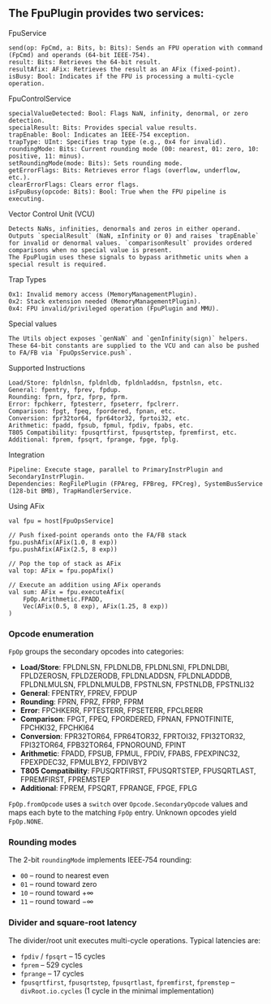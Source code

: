 ## The FpuPlugin provides two services:
FpuService

    send(op: FpCmd, a: Bits, b: Bits): Sends an FPU operation with command (FpCmd) and operands (64-bit IEEE-754).
    result: Bits: Retrieves the 64-bit result.
    resultAfix: AFix: Retrieves the result as an AFix (fixed-point).
    isBusy: Bool: Indicates if the FPU is processing a multi-cycle operation.

FpuControlService

    specialValueDetected: Bool: Flags NaN, infinity, denormal, or zero detection.
    specialResult: Bits: Provides special value results.
    trapEnable: Bool: Indicates an IEEE-754 exception.
    trapType: UInt: Specifies trap type (e.g., 0x4 for invalid).
    roundingMode: Bits: Current rounding mode (00: nearest, 01: zero, 10: positive, 11: minus).
    setRoundingMode(mode: Bits): Sets rounding mode.
    getErrorFlags: Bits: Retrieves error flags (overflow, underflow, etc.).
    clearErrorFlags: Clears error flags.
    isFpuBusy(opcode: Bits): Bool: True when the FPU pipeline is executing.

Vector Control Unit (VCU)

    Detects NaNs, infinities, denormals and zeros in either operand.
    Outputs `specialResult` (NaN, ±Infinity or 0) and raises `trapEnable`
    for invalid or denormal values. `comparisonResult` provides ordered
    comparisons when no special value is present.
    The FpuPlugin uses these signals to bypass arithmetic units when a
    special result is required.

Trap Types

    0x1: Invalid memory access (MemoryManagementPlugin).
    0x2: Stack extension needed (MemoryManagementPlugin).
    0x4: FPU invalid/privileged operation (FpuPlugin and MMU).

Special values

    The Utils object exposes `genNaN` and `genInfinity(sign)` helpers.
    These 64-bit constants are supplied to the VCU and can also be pushed
    to FA/FB via `FpuOpsService.push`.

Supported Instructions

    Load/Store: fpldnlsn, fpldnldb, fpldnladdsn, fpstnlsn, etc.
    General: fpentry, fprev, fpdup.
    Rounding: fprn, fprz, fprp, fprm.
    Error: fpchkerr, fptesterr, fpseterr, fpclrerr.
    Comparison: fpgt, fpeq, fpordered, fpnan, etc.
    Conversion: fpr32tor64, fpr64tor32, fprtoi32, etc.
    Arithmetic: fpadd, fpsub, fpmul, fpdiv, fpabs, etc.
    T805 Compatibility: fpusqrtfirst, fpusqrtstep, fpremfirst, etc.
    Additional: fprem, fpsqrt, fprange, fpge, fplg.

Integration

    Pipeline: Execute stage, parallel to PrimaryInstrPlugin and SecondaryInstrPlugin.
    Dependencies: RegFilePlugin (FPAreg, FPBreg, FPCreg), SystemBusService (128-bit BMB), TrapHandlerService.

Using AFix

    val fpu = host[FpuOpsService]

    // Push fixed-point operands onto the FA/FB stack
    fpu.pushAfix(AFix(1.0, 8 exp))
    fpu.pushAfix(AFix(2.5, 8 exp))

    // Pop the top of stack as AFix
    val top: AFix = fpu.popAfix()

    // Execute an addition using AFix operands
    val sum: AFix = fpu.executeAfix(
        FpOp.Arithmetic.FPADD,
        Vec(AFix(0.5, 8 exp), AFix(1.25, 8 exp))
    )

### Opcode enumeration

`FpOp` groups the secondary opcodes into categories:

* **Load/Store**: FPLDNLSN, FPLDNLDB, FPLDNLSNI, FPLDNLDBI, FPLDZEROSN,
  FPLDZERODB, FPLDNLADDSN, FPLDNLADDDB, FPLDNLMULSN, FPLDNLMULDB,
  FPSTNLSN, FPSTNLDB, FPSTNLI32
* **General**: FPENTRY, FPREV, FPDUP
* **Rounding**: FPRN, FPRZ, FPRP, FPRM
* **Error**: FPCHKERR, FPTESTERR, FPSETERR, FPCLRERR
* **Comparison**: FPGT, FPEQ, FPORDERED, FPNAN, FPNOTFINITE, FPCHKI32, FPCHKI64
* **Conversion**: FPR32TOR64, FPR64TOR32, FPRTOI32, FPI32TOR32, FPI32TOR64,
  FPB32TOR64, FPNOROUND, FPINT
* **Arithmetic**: FPADD, FPSUB, FPMUL, FPDIV, FPABS, FPEXPINC32, FPEXPDEC32,
  FPMULBY2, FPDIVBY2
* **T805 Compatibility**: FPUSQRTFIRST, FPUSQRTSTEP, FPUSQRTLAST, FPREMFIRST,
  FPREMSTEP
* **Additional**: FPREM, FPSQRT, FPRANGE, FPGE, FPLG

`FpOp.fromOpcode` uses a `switch` over `Opcode.SecondaryOpcode` values and maps
each byte to the matching `FpOp` entry. Unknown opcodes yield `FpOp.NONE`.

### Rounding modes

The 2-bit `roundingMode` implements IEEE‑754 rounding:

* `00` – round to nearest even
* `01` – round toward zero
* `10` – round toward +∞
* `11` – round toward −∞

### Divider and square-root latency

The divider/root unit executes multi-cycle operations. Typical latencies are:

* `fpdiv` / `fpsqrt` – 15 cycles
* `fprem` – 529 cycles
* `fprange` – 17 cycles
* `fpusqrtfirst`, `fpusqrtstep`, `fpusqrtlast`, `fpremfirst`, `fpremstep`
  – `divRoot.io.cycles` (1 cycle in the minimal implementation)
